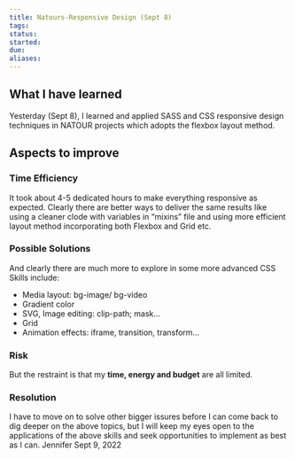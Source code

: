 ```yaml
---
title: Natours-Responsive Design (Sept 8)
tags: 
status: 
started: 
due: 
aliases: 
---
```

## What I have learned
Yesterday (Sept 8), I learned and applied SASS and CSS responsive design techniques in NATOUR projects which adopts the flexbox layout method. 
## Aspects to improve
### Time Efficiency
It took about 4-5 dedicated hours to make everything responsive as expected. Clearly there are better ways to deliver the same results like using a cleaner clode with variables in “mixins” file and using more efficient layout method incorporating both Flexbox and Grid etc. 
### Possible Solutions
And clearly there are much more to explore in some more advanced CSS Skills include: 
- Media layout: bg-image/ bg-video
- Gradient color
- SVG, Image editing: clip-path; mask…
- Grid
- Animation effects: iframe, transition, transform… 
### Risk
But the restraint is that my **time, energy and budget** are all limited. 
### Resolution
I have to move on to solve other bigger issures before I can come back to dig deeper on the above topics, but I will keep my eyes open to the applications of the above skills and seek opportunities to implement as best as I can. 
Jennifer
Sept 9, 2022 
### 
